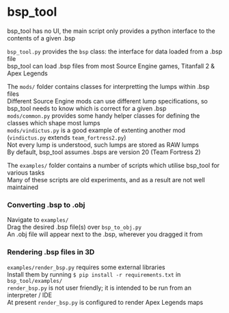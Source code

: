 # bsp_tool
bsp_tool has no UI, the main script only provides a python interface to the contents of a given .bsp  

`bsp_tool.py` provides the `bsp` class: the interface for data loaded from a .bsp file  
bsp_tool can load .bsp files from most Source Engine games, Titanfall 2 & Apex Legends  

The `mods/` folder contains classes for interpretting the lumps within .bsp files  
Different Source Engine mods can use different lump specifications, so bsp_tool needs to know which is correct for a given .bsp  
`mods/common.py` provides some handy helper classes for defining the classes which shape most lumps  
`mods/vindictus.py` is a good example of extenting another mod (`vindictus.py` extends `team_fortress2.py`)  
Not every lump is understood, such lumps are stored as RAW lumps  
By default, bsp_tool assumes .bsps are version 20 (Team Fortress 2)  
  
The `examples/` folder contains a number of scripts which utilise bsp_tool for various tasks  
Many of these scripts are old experiments, and as a result are not well maintained  

### Converting .bsp to .obj
  Navigate to `examples/`  
  Drag the desired .bsp file(s) over `bsp_to_obj.py`  
  An .obj file will appear next to the .bsp, wherever you dragged it from
  
### Rendering .bsp files in 3D
  `examples/render_bsp.py` requires some external libraries  
  Install them by running `$ pip install -r requirements.txt` in `bsp_tool/examples/`  
  `render_bsp.py` is not user friendly; it is intended to be run from an interpreter / IDE  
  At present `render_bsp.py` is configured to render Apex Legends maps  
  
